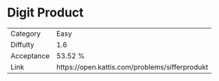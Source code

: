 # Digit Product

<table>
    <tr>
        <td>Category</td>
        <td>Easy</td>
    </tr>
    <tr>
        <td>Diffulty</td>
        <td>1.6</td>
    </tr>
    <tr>
        <td>Acceptance</td>
        <td>53.52 %</td>
    </tr>
    <tr>
        <td>Link</td>
        <td>https://open.kattis.com/problems/sifferprodukt</td>
    </tr>
</table>